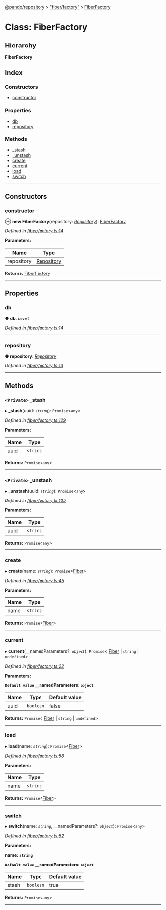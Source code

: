 [@pando/repository](../README.md) > ["fiber/factory"](../modules/_fiber_factory_.md) > [FiberFactory](../classes/_fiber_factory_.fiberfactory.md)

# Class: FiberFactory

## Hierarchy

**FiberFactory**

## Index

### Constructors

* [constructor](_fiber_factory_.fiberfactory.md#constructor)

### Properties

* [db](_fiber_factory_.fiberfactory.md#db)
* [repository](_fiber_factory_.fiberfactory.md#repository)

### Methods

* [_stash](_fiber_factory_.fiberfactory.md#_stash)
* [_unstash](_fiber_factory_.fiberfactory.md#_unstash)
* [create](_fiber_factory_.fiberfactory.md#create)
* [current](_fiber_factory_.fiberfactory.md#current)
* [load](_fiber_factory_.fiberfactory.md#load)
* [switch](_fiber_factory_.fiberfactory.md#switch)

---

## Constructors

<a id="constructor"></a>

###  constructor

⊕ **new FiberFactory**(repository: *[Repository](_index_.repository.md)*): [FiberFactory](_fiber_factory_.fiberfactory.md)

*Defined in [fiber/factory.ts:14](https://github.com/ryhope/pando/blob/a668fa92/packages/repository/src/fiber/factory.ts#L14)*

**Parameters:**

| Name | Type |
| ------ | ------ |
| repository | [Repository](_index_.repository.md) |

**Returns:** [FiberFactory](_fiber_factory_.fiberfactory.md)

___

## Properties

<a id="db"></a>

###  db

**● db**: *`Level`*

*Defined in [fiber/factory.ts:14](https://github.com/ryhope/pando/blob/a668fa92/packages/repository/src/fiber/factory.ts#L14)*

___
<a id="repository"></a>

###  repository

**● repository**: *[Repository](_index_.repository.md)*

*Defined in [fiber/factory.ts:13](https://github.com/ryhope/pando/blob/a668fa92/packages/repository/src/fiber/factory.ts#L13)*

___

## Methods

<a id="_stash"></a>

### `<Private>` _stash

▸ **_stash**(uuid: *`string`*): `Promise`<`any`>

*Defined in [fiber/factory.ts:129](https://github.com/ryhope/pando/blob/a668fa92/packages/repository/src/fiber/factory.ts#L129)*

**Parameters:**

| Name | Type |
| ------ | ------ |
| uuid | `string` |

**Returns:** `Promise`<`any`>

___
<a id="_unstash"></a>

### `<Private>` _unstash

▸ **_unstash**(uuid: *`string`*): `Promise`<`any`>

*Defined in [fiber/factory.ts:165](https://github.com/ryhope/pando/blob/a668fa92/packages/repository/src/fiber/factory.ts#L165)*

**Parameters:**

| Name | Type |
| ------ | ------ |
| uuid | `string` |

**Returns:** `Promise`<`any`>

___
<a id="create"></a>

###  create

▸ **create**(name: *`string`*): `Promise`<[Fiber](_fiber_index_.fiber.md)>

*Defined in [fiber/factory.ts:45](https://github.com/ryhope/pando/blob/a668fa92/packages/repository/src/fiber/factory.ts#L45)*

**Parameters:**

| Name | Type |
| ------ | ------ |
| name | `string` |

**Returns:** `Promise`<[Fiber](_fiber_index_.fiber.md)>

___
<a id="current"></a>

###  current

▸ **current**(__namedParameters?: *`object`*): `Promise`< [Fiber](_fiber_index_.fiber.md) &#124; `string` &#124; `undefined`>

*Defined in [fiber/factory.ts:22](https://github.com/ryhope/pando/blob/a668fa92/packages/repository/src/fiber/factory.ts#L22)*

**Parameters:**

**`Default value` __namedParameters: `object`**

| Name | Type | Default value |
| ------ | ------ | ------ |
| uuid | `boolean` | false |

**Returns:** `Promise`< [Fiber](_fiber_index_.fiber.md) &#124; `string` &#124; `undefined`>

___
<a id="load"></a>

###  load

▸ **load**(name: *`string`*): `Promise`<[Fiber](_fiber_index_.fiber.md)>

*Defined in [fiber/factory.ts:58](https://github.com/ryhope/pando/blob/a668fa92/packages/repository/src/fiber/factory.ts#L58)*

**Parameters:**

| Name | Type |
| ------ | ------ |
| name | `string` |

**Returns:** `Promise`<[Fiber](_fiber_index_.fiber.md)>

___
<a id="switch"></a>

###  switch

▸ **switch**(name: *`string`*, __namedParameters?: *`object`*): `Promise`<`any`>

*Defined in [fiber/factory.ts:82](https://github.com/ryhope/pando/blob/a668fa92/packages/repository/src/fiber/factory.ts#L82)*

**Parameters:**

**name: `string`**

**`Default value` __namedParameters: `object`**

| Name | Type | Default value |
| ------ | ------ | ------ |
| stash | `boolean` | true |

**Returns:** `Promise`<`any`>

___

